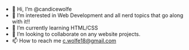 - 👋 Hi, I’m @candicewolfe
- 👀 I’m interested in Web Development and all nerd topics that go along with it!!
- 🌱 I’m currently learning HTML/CSS 
- 💞️ I’m looking to collaborate on any website projects.
- 📫 How to reach me c.wolfe18@gmail.com

<!---
candicewolfe/candicewolfe is a ✨ special ✨ repository because its `README.md` (this file) appears on your GitHub profile.
You can click the Preview link to take a look at your changes.
--->

